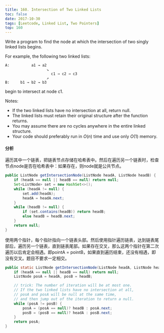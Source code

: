 ```yaml
---
title: 160. Intersection of Two Linked Lists
toc: false
date: 2017-10-30
tags: [Leetcode, Linked List, Two Pointers]
top: 160
---
```


Write a program to find the node at which the intersection of two singly linked lists begins.

For example, the following two linked lists:

```
A:          a1 → a2
                   ↘
                     c1 → c2 → c3
                   ↗            
B:     b1 → b2 → b3
```

begin to intersect at node c1.


Notes:


* If the two linked lists have no intersection at all, return null.
* The linked lists must retain their original structure after the function returns.
* You may assume there are no cycles anywhere in the entire linked structure.
* Your code should preferably run in $O(n)$ time and use only $O(1)$ memory.

#### 分析

遍历其中一个链表，把链表节点存储在哈希表中。然后在遍历另一个链表时，检查节点node是否在哈希表中：如果存在，则node就是公共节点。

```Java
public ListNode getIntersectionNode(ListNode headA, ListNode headB) {
    if (headA == null || headB == null) return null;
    Set<ListNode> set = new HashSet<>();
    while (headA != null) {
        set.add(headA);
        headA = headA.next;
    }
    while (headB != null) {
        if (set.contains(headB)) return headB;
        else headB = headB.next;
    }
    return null;
}
```


使用两个指针，每个指针指向一个链表头部。然后使用指针遍历链表，达到链表尾部后，遍历另一个链表，直到链表尾部。如果存在交叉，那么这两个指针在第二次遍历以后肯定会相遇。即pointA = pointB，如果直到遍历结束，还没有相遇，即没有交叉。题目不要求一定相交。

 
```Java
public static ListNode getIntersectionNode(ListNode headA, ListNode headB) {
    if (headA == null || headB == null) return null;
    ListNode posA = headA, posB = headB;

    // trick: The number of iteration will be at most one.
    // If the two linked lists have no intersection at all,
    // posA and posA will be null at the same time,
    // and then jump out of the iteration to return a null.
    while (posA != posB) {
        posA = (posA == null)? headB : posA.next;
        posB = (posB == null)? headA : posB.next;
    }
    return posA;
}
```
